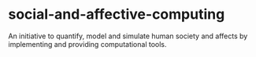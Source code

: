 # social-and-affective-computing
An initiative to quantify, model and simulate human society and affects by implementing and providing computational tools.
